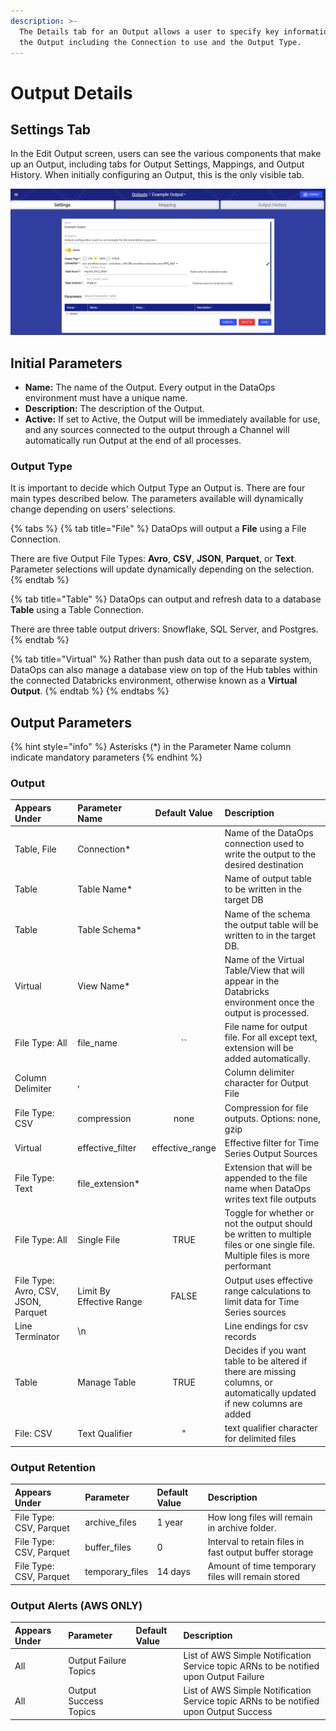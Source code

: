 ```yaml
---
description: >-
  The Details tab for an Output allows a user to specify key information about
  the Output including the Connection to use and the Output Type.
---
```


# Output Details

## Settings Tab

In the Edit Output screen, users can see the various components that make up an Output, including tabs for Output Settings, Mappings, and Output History. When initially configuring an Output, this is the only visible tab.

![](../../.gitbook/assets/image%20%28308%29.png)

## Initial Parameters

* **Name:** The name of the Output. Every output in the DataOps environment must have a unique name.
* **Description:** The description of the Output.
* **Active:** If set to Active, the Output will be immediately available for use, and any sources connected to the output through a Channel will automatically run Output at the end of all processes.

### Output Type

It is important to decide which Output Type an Output is. There are four main types described below. The parameters available will dynamically change depending on users' selections.

{% tabs %}
{% tab title="File" %}
DataOps will output a **File** using a File Connection.

There are five Output File Types: **Avro**, **CSV**, **JSON**, **Parquet**, or **Text**. Parameter selections will update dynamically depending on the selection.
{% endtab %}

{% tab title="Table" %}
DataOps can output and refresh data to a database **Table** using a Table Connection.

There are three table output drivers: Snowflake, SQL Server, and Postgres.
{% endtab %}

{% tab title="Virtual" %}
Rather than push data out to a separate system, DataOps can also manage a database view on top of the Hub tables within the connected Databricks environment, otherwise known as a **Virtual Output**.
{% endtab %}
{% endtabs %}

## Output Parameters

{% hint style="info" %}
Asterisks \(\*\) in the Parameter Name column indicate mandatory parameters
{% endhint %}

### Output

| Appears Under | Parameter Name | Default Value | Description |
| :--- | :--- | :---: | :--- |
| Table, File | Connection\* |  | Name of the DataOps connection used to write the output to the desired destination |
| Table | Table Name\* |  | Name of output table to be written in the target DB |
| Table | Table Schema\* |  | Name of the schema the output table will be written to in the target DB. |
| Virtual | View Name\* |  | Name of the Virtual Table/View that will appear in the Databricks environment once the output is processed. |
| File Type: All | file\_name | \`\` | File name for output file. For all except text, extension will be added automatically. |
| Column Delimiter | , |  | Column delimiter character for Output File |
| File Type: CSV | compression | none | Compression for file outputs. Options: none, gzip |
| Virtual | effective\_filter | effective\_range | Effective filter for Time Series Output Sources |
| File Type: Text | file\_extension\* |  | Extension that will be appended to the file name when DataOps writes text file outputs |
| File Type: All | Single File | TRUE | Toggle for whether or not the output should be written to multiple files or one single file. Multiple files is more performant |
| File Type: Avro, CSV, JSON, Parquet | Limit By Effective Range | FALSE | Output uses effective range calculations to limit data for Time Series sources |
| Line Terminator | \n |  | Line endings for csv records |
| Table | Manage Table | TRUE | Decides if you want table to be altered if there are missing columns, or automatically updated if new columns are added |
| File: CSV | Text Qualifier | " | text qualifier character for delimited files |

### Output Retention

| Appears Under | Parameter | Default Value | Description |
| :--- | :--- | :--- | :--- |
| File Type: CSV, Parquet | archive\_files | 1 year | How long files will remain in archive folder. |
| File Type: CSV, Parquet | buffer\_files | 0 | Interval to retain files in fast output buffer storage |
| File Type: CSV, Parquet | temporary\_files | 14 days | Amount of time temporary files will remain stored |

### Output Alerts \(AWS ONLY\)

| Appears Under | Parameter | Default Value | Description |
| :--- | :--- | :--- | :--- |
| All | Output Failure Topics |  | List of AWS Simple Notification Service topic ARNs to be notified upon Output Failure |
| All | Output Success Topics |  | List of AWS Simple Notification Service topic ARNs to be notified upon Output Success |

